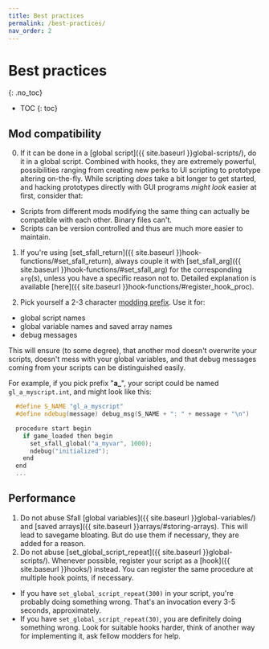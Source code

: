 ```yaml
---
title: Best practices
permalink: /best-practices/
nav_order: 2
---
```



# Best practices
{: .no_toc}

* TOC
{: toc}

## Mod compatibility

0. If it can be done in a [global script]({{ site.baseurl }}global-scripts/), do it in a global script. Combined with hooks, they are extremely powerful, possibilities ranging from creating new perks to UI scripting to prototype altering on-the-fly.
  While scripting _does_ take a bit longer to get started, and hacking prototypes directly with GUI programs _might look_ easier at first, consider that:
  * Scripts from different mods modifying the same thing can actually be compatible with each other. Binary files can't.
  * Scripts can be version controlled and thus are much more easier to maintain.

1. If you're using [set_sfall_return]({{ site.baseurl }}hook-functions/#set_sfall_return), always couple it with [set_sfall_arg]({{ site.baseurl }}hook-functions/#set_sfall_arg) for the corresponding `arg`(s), unless you have a specific reason not to. Detailed explanation is available [here]({{ site.baseurl }}hook-functions/#register_hook_proc).

2. Pick yourself a 2-3 character [modding prefix](http://www.nma-fallout.com/threads/a-modding-prefix-for-your-mods.217791/). Use it for:
  * global script names
  * global variable names and saved array names
  * debug messages

  This will ensure (to some degree), that another mod doesn't overwrite your scripts, doesn't mess with your global variables, and that debug messages coming from your scripts can be distinguished easily.

  For example, if you pick prefix "**a_**", your script could be named `gl_a_myscript.int`, and might look like this:
  
  ```c++
    #define S_NAME "gl_a_myscript"
    #define ndebug(message) debug_msg(S_NAME + ": " + message + "\n")

    procedure start begin
      if game_loaded then begin
        set_sfall_global("a_myvar", 1000);
        ndebug("initialized");
      end
    end
    ...
  ```

## Performance

1. Do not abuse Sfall [global variables]({{ site.baseurl }}global-variables/) and [saved arrays]({{ site.baseurl }}arrays/#storing-arrays). This will lead to savegame bloating. But do use them if necessary, they are added for a reason.
2. Do not abuse [set_global_script_repeat]({{ site.baseurl }}global-scripts/). Whenever possible, register your script as a [hook]({{ site.baseurl }}hooks/) instead. You can register the same procedure at multiple hook points, if necessary.
  - If you have `set_global_script_repeat(300)` in your script, you're probably doing something wrong. That's an invocation every 3-5 seconds, approximately.
  - If you have `set_global_script_repeat(30)`, you are definitely doing something wrong. Look for suitable hooks harder, think of another way for implementing it, ask fellow modders for help.
